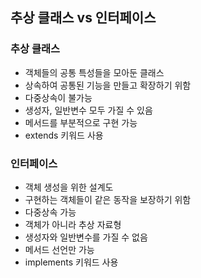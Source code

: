 ## 추상 클래스 vs 인터페이스

### 추상 클래스

- 객체들의 공통 특성들을 모아둔 클래스
- 상속하여 공통된 기능을 만들고 확장하기 위함
- 다중상속이 불가능
- 생성자, 일반변수 모두 가질 수 있음
- 메서드를 부분적으로 구현 가능
- extends 키워드 사용

### 인터페이스

- 객체 생성을 위한 설계도
- 구현하는 객체들이 같은 동작을 보장하기 위함
- 다중상속 가능
- 객체가 아니라 추상 자료형
- 생성자와 일반변수를 가질 수 없음
- 메서드 선언만 가능
- implements 키워드 사용